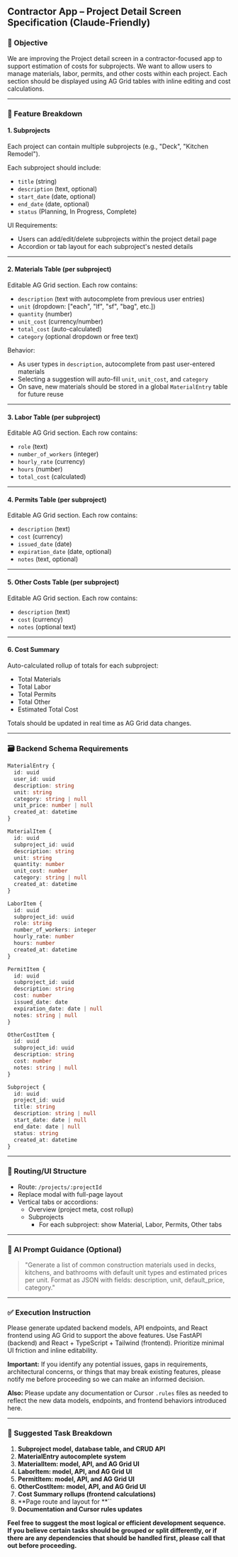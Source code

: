 ## Contractor App – Project Detail Screen Specification (Claude-Friendly)

### 🎯 Objective

We are improving the Project detail screen in a contractor-focused app to support estimation of costs for subprojects. We want to allow users to manage materials, labor, permits, and other costs within each project. Each section should be displayed using AG Grid tables with inline editing and cost calculations.

---

### 🧱 Feature Breakdown

#### 1. Subprojects

Each project can contain multiple subprojects (e.g., "Deck", "Kitchen Remodel").

Each subproject should include:

- `title` (string)
- `description` (text, optional)
- `start_date` (date, optional)
- `end_date` (date, optional)
- `status` (Planning, In Progress, Complete)

UI Requirements:

- Users can add/edit/delete subprojects within the project detail page
- Accordion or tab layout for each subproject's nested details

---

#### 2. Materials Table (per subproject)

Editable AG Grid section. Each row contains:

- `description` (text with autocomplete from previous user entries)
- `unit` (dropdown: ["each", "lf", "sf", "bag", etc.])
- `quantity` (number)
- `unit_cost` (currency/number)
- `total_cost` (auto-calculated)
- `category` (optional dropdown or free text)

Behavior:

- As user types in `description`, autocomplete from past user-entered materials
- Selecting a suggestion will auto-fill `unit`, `unit_cost`, and `category`
- On save, new materials should be stored in a global `MaterialEntry` table for future reuse

---

#### 3. Labor Table (per subproject)

Editable AG Grid section. Each row contains:

- `role` (text)
- `number_of_workers` (integer)
- `hourly_rate` (currency)
- `hours` (number)
- `total_cost` (calculated)

---

#### 4. Permits Table (per subproject)

Editable AG Grid section. Each row contains:

- `description` (text)
- `cost` (currency)
- `issued_date` (date)
- `expiration_date` (date, optional)
- `notes` (text, optional)

---

#### 5. Other Costs Table (per subproject)

Editable AG Grid section. Each row contains:

- `description` (text)
- `cost` (currency)
- `notes` (optional text)

---

#### 6. Cost Summary

Auto-calculated rollup of totals for each subproject:

- Total Materials
- Total Labor
- Total Permits
- Total Other
- Estimated Total Cost

Totals should be updated in real time as AG Grid data changes.

---

### 🗃️ Backend Schema Requirements

```ts
MaterialEntry {
  id: uuid
  user_id: uuid
  description: string
  unit: string
  category: string | null
  unit_price: number | null
  created_at: datetime
}

MaterialItem {
  id: uuid
  subproject_id: uuid
  description: string
  unit: string
  quantity: number
  unit_cost: number
  category: string | null
  created_at: datetime
}

LaborItem {
  id: uuid
  subproject_id: uuid
  role: string
  number_of_workers: integer
  hourly_rate: number
  hours: number
  created_at: datetime
}

PermitItem {
  id: uuid
  subproject_id: uuid
  description: string
  cost: number
  issued_date: date
  expiration_date: date | null
  notes: string | null
}

OtherCostItem {
  id: uuid
  subproject_id: uuid
  description: string
  cost: number
  notes: string | null
}

Subproject {
  id: uuid
  project_id: uuid
  title: string
  description: string | null
  start_date: date | null
  end_date: date | null
  status: string
  created_at: datetime
}
```

---

### 🔗 Routing/UI Structure

- Route: `/projects/:projectId`
- Replace modal with full-page layout
- Vertical tabs or accordions:
  - Overview (project meta, cost rollup)
  - Subprojects
    - For each subproject: show Material, Labor, Permits, Other tabs

---

### 🤖 AI Prompt Guidance (Optional)

> "Generate a list of common construction materials used in decks, kitchens, and bathrooms with default unit types and estimated prices per unit. Format as JSON with fields: description, unit, default\_price, category."

---

### ✅ Execution Instruction

Please generate updated backend models, API endpoints, and React frontend using AG Grid to support the above features. Use FastAPI (backend) and React + TypeScript + Tailwind (frontend). Prioritize minimal UI friction and inline editability.

**Important:** If you identify any potential issues, gaps in requirements, architectural concerns, or things that may break existing features, please notify me before proceeding so we can make an informed decision.

**Also:** Please update any documentation or Cursor `.rules` files as needed to reflect the new data models, endpoints, and frontend behaviors introduced here.

---

### 🔧 Suggested Task Breakdown

1. **Subproject model, database table, and CRUD API**
2. **MaterialEntry autocomplete system**
3. **MaterialItem: model, API, and AG Grid UI**
4. **LaborItem: model, API, and AG Grid UI**
5. **PermitItem: model, API, and AG Grid UI**
6. **OtherCostItem: model, API, and AG Grid UI**
7. **Cost Summary rollups (frontend calculations)**
8. **Page route and layout for **``
9. **Documentation and Cursor rules updates**

**Feel free to suggest the most logical or efficient development sequence. If you believe certain tasks should be grouped or split differently, or if there are any dependencies that should be handled first, please call that out before proceeding.**

